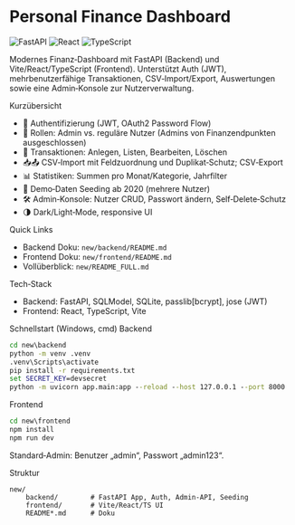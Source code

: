 # Personal Finance Dashboard

![FastAPI](https://img.shields.io/badge/FastAPI-0.115+-009688?logo=fastapi&logoColor=white) ![React](https://img.shields.io/badge/React-18-61dafb?logo=react&logoColor=061a23) ![TypeScript](https://img.shields.io/badge/TypeScript-5-3178c6?logo=typescript&logoColor=white)

Modernes Finanz‑Dashboard mit FastAPI (Backend) und Vite/React/TypeScript (Frontend). Unterstützt Auth (JWT), mehrbenutzerfähige Transaktionen, CSV‑Import/Export, Auswertungen sowie eine Admin‑Konsole zur Nutzerverwaltung.

Kurzübersicht
- 🔐 Authentifizierung (JWT, OAuth2 Password Flow)
- 👥 Rollen: Admin vs. reguläre Nutzer (Admins von Finanzendpunkten ausgeschlossen)
- 💸 Transaktionen: Anlegen, Listen, Bearbeiten, Löschen
- 📥📤 CSV‑Import mit Feldzuordnung und Duplikat‑Schutz; CSV‑Export
- 📊 Statistiken: Summen pro Monat/Kategorie, Jahrfilter
- 🌱 Demo‑Daten Seeding ab 2020 (mehrere Nutzer)
- 🛠️ Admin‑Konsole: Nutzer CRUD, Passwort ändern, Self‑Delete‑Schutz
- 🌗 Dark/Light‑Mode, responsive UI

Quick Links
- Backend Doku: `new/backend/README.md`
- Frontend Doku: `new/frontend/README.md`
- Vollüberblick: `new/README_FULL.md`

Tech‑Stack
- Backend: FastAPI, SQLModel, SQLite, passlib[bcrypt], jose (JWT)
- Frontend: React, TypeScript, Vite

Schnellstart (Windows, cmd)
Backend
```cmd
cd new\backend
python -m venv .venv
.venv\Scripts\activate
pip install -r requirements.txt
set SECRET_KEY=devsecret
python -m uvicorn app.main:app --reload --host 127.0.0.1 --port 8000
```

Frontend
```cmd
cd new\frontend
npm install
npm run dev
```

Standard‑Admin: Benutzer „admin“, Passwort „admin123“.

Struktur
```
new/
	backend/        # FastAPI App, Auth, Admin‑API, Seeding
	frontend/       # Vite/React/TS UI
	README*.md      # Doku
```
